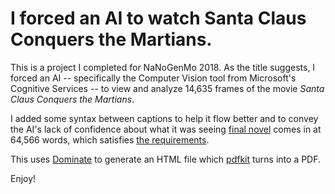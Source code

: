 # I forced an AI to watch Santa Claus Conquers the Martians.

This is a project I completed for NaNoGenMo 2018. As the title suggests, I forced an AI -- specifically the Computer Vision tool from Microsoft's Cognitive Services -- to view and analyze 14,635 frames of the movie _Santa Claus Conquers the Martians_.

I added some syntax between captions to help it flow better and to convey the AI's lack of confidence about what it was seeing [final novel](novel.pdf) comes in at 64,566 words, which satisfies [the requirements](https://github.com/nanogenmo/2018).

This uses [Dominate](https://github.com/Knio/dominate) to generate an HTML file which [pdfkit](https://github.com/JazzCore/python-pdfkit) turns into a PDF.

Enjoy!
